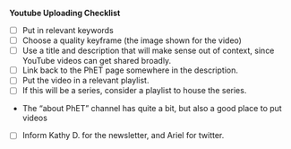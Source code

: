 **Youtube Uploading Checklist**

- [ ] Put in relevant keywords
- [ ] Choose a quality keyframe (the image shown for the video)
- [ ] Use a title and description that will make sense out of context, since YouTube videos can get shared broadly.
- [ ] Link back to the PhET page somewhere in the description.
- [ ] Put the video in a relevant playlist.
- [ ] If this will be a series, consider a playlist to house the series.
- The “about PhET” channel has quite a bit, but also a good place to put videos
- [ ] Inform Kathy D. for the newsletter, and Ariel for twitter.
